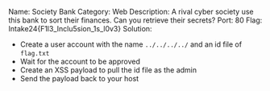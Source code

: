 Name: Society Bank
Category: Web
Description: A rival cyber society use this bank to sort their finances. Can you retrieve their secrets?
Port: 80
Flag: Intake24{F1l3_Inclu5sion_1s_l0v3}
Solution: 
- Create a user account with the name `../../../../` and an id file of `flag.txt`
- Wait for the account to be approved
- Create an XSS payload to pull the id file as the admin
- Send the payload back to your host
